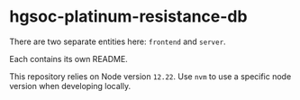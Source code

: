 # hgsoc-platinum-resistance-db

There are two separate entities here: `frontend` and `server`.

Each contains its own README.

This repository relies on Node version `12.22`. Use `nvm` to use a specific node version when developing locally.